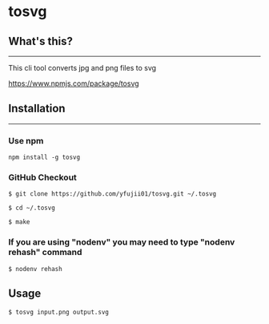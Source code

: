 # tosvg

## What's this?
---
This cli tool converts jpg and png files to svg

https://www.npmjs.com/package/tosvg

## Installation
---

### Use npm
```
npm install -g tosvg
```

### GitHub Checkout
```
$ git clone https://github.com/yfujii01/tosvg.git ~/.tosvg
```
```
$ cd ~/.tosvg
```
```
$ make
```


### If you are using "nodenv" you may need to type "nodenv rehash" command

```
$ nodenv rehash
```

## Usage

```
$ tosvg input.png output.svg
```
